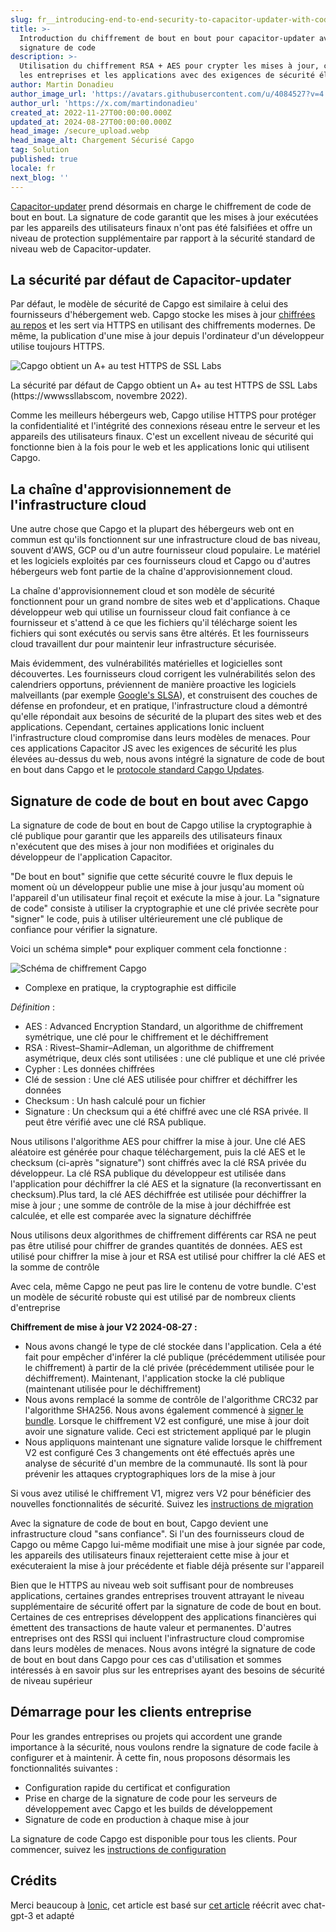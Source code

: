 ```yaml
---
slug: fr__introducing-end-to-end-security-to-capacitor-updater-with-code-signing
title: >-
  Introduction du chiffrement de bout en bout pour capacitor-updater avec
  signature de code
description: >-
  Utilisation du chiffrement RSA + AES pour crypter les mises à jour, conçu pour
  les entreprises et les applications avec des exigences de sécurité élevées
author: Martin Donadieu
author_image_url: 'https://avatars.githubusercontent.com/u/4084527?v=4'
author_url: 'https://x.com/martindonadieu'
created_at: 2022-11-27T00:00:00.000Z
updated_at: 2024-08-27T00:00:00.000Z
head_image: /secure_upload.webp
head_image_alt: Chargement Sécurisé Capgo
tag: Solution
published: true
locale: fr
next_blog: ''
---
```


[Capacitor-updater](https://githubcom/Cap-go/capacitor-updater/) prend désormais en charge le chiffrement de code de bout en bout. La signature de code garantit que les mises à jour exécutées par les appareils des utilisateurs finaux n'ont pas été falsifiées et offre un niveau de protection supplémentaire par rapport à la sécurité standard de niveau web de Capacitor-updater.

## La sécurité par défaut de Capacitor-updater

Par défaut, le modèle de sécurité de Capgo est similaire à celui des fournisseurs d'hébergement web. Capgo stocke les mises à jour [chiffrées au repos](https://cloudgooglecom/docs/security/encryption/default-encryption/) et les sert via HTTPS en utilisant des chiffrements modernes. De même, la publication d'une mise à jour depuis l'ordinateur d'un développeur utilise toujours HTTPS.

![Capgo obtient un A+ au test HTTPS de SSL Labs](/ssllabs_reportwebp)

La sécurité par défaut de Capgo obtient un A+ au test HTTPS de SSL Labs (https://wwwssllabscom, novembre 2022).

Comme les meilleurs hébergeurs web, Capgo utilise HTTPS pour protéger la confidentialité et l'intégrité des connexions réseau entre le serveur et les appareils des utilisateurs finaux. C'est un excellent niveau de sécurité qui fonctionne bien à la fois pour le web et les applications Ionic qui utilisent Capgo.

## La chaîne d'approvisionnement de l'infrastructure cloud

Une autre chose que Capgo et la plupart des hébergeurs web ont en commun est qu'ils fonctionnent sur une infrastructure cloud de bas niveau, souvent d'AWS, GCP ou d'un autre fournisseur cloud populaire. Le matériel et les logiciels exploités par ces fournisseurs cloud et Capgo ou d'autres hébergeurs web font partie de la chaîne d'approvisionnement cloud.

La chaîne d'approvisionnement cloud et son modèle de sécurité fonctionnent pour un grand nombre de sites web et d'applications. Chaque développeur web qui utilise un fournisseur cloud fait confiance à ce fournisseur et s'attend à ce que les fichiers qu'il télécharge soient les fichiers qui sont exécutés ou servis sans être altérés. Et les fournisseurs cloud travaillent dur pour maintenir leur infrastructure sécurisée.

Mais évidemment, des vulnérabilités matérielles et logicielles sont découvertes. Les fournisseurs cloud corrigent les vulnérabilités selon des calendriers opportuns, préviennent de manière proactive les logiciels malveillants (par exemple [Google's SLSA](https://securitygoogleblogcom/2021/06/introducing-slsa-end-to-end-frameworkhtml/)), et construisent des couches de défense en profondeur, et en pratique, l'infrastructure cloud a démontré qu'elle répondait aux besoins de sécurité de la plupart des sites web et des applications. Cependant, certaines applications Ionic incluent l'infrastructure cloud compromise dans leurs modèles de menaces. Pour ces applications Capacitor JS avec les exigences de sécurité les plus élevées au-dessus du web, nous avons intégré la signature de code de bout en bout dans Capgo et le [protocole standard Capgo Updates](/docs/self-hosted/auto-update/update-endpoint/).

## Signature de code de bout en bout avec Capgo

La signature de code de bout en bout de Capgo utilise la cryptographie à clé publique pour garantir que les appareils des utilisateurs finaux n'exécutent que des mises à jour non modifiées et originales du développeur de l'application Capacitor.

"De bout en bout" signifie que cette sécurité couvre le flux depuis le moment où un développeur publie une mise à jour jusqu'au moment où l'appareil d'un utilisateur final reçoit et exécute la mise à jour. La "signature de code" consiste à utiliser la cryptographie et une clé privée secrète pour "signer" le code, puis à utiliser ultérieurement une clé publique de confiance pour vérifier la signature.

Voici un schéma simple* pour expliquer comment cela fonctionne :

![Schéma de chiffrement Capgo](/encryption_flowwebp)

* Complexe en pratique, la cryptographie est difficile

*Définition* :
- AES : Advanced Encryption Standard, un algorithme de chiffrement symétrique, une clé pour le chiffrement et le déchiffrement
- RSA : Rivest–Shamir–Adleman, un algorithme de chiffrement asymétrique, deux clés sont utilisées : une clé publique et une clé privée
- Cypher : Les données chiffrées
- Clé de session : Une clé AES utilisée pour chiffrer et déchiffrer les données
- Checksum : Un hash calculé pour un fichier
- Signature : Un checksum qui a été chiffré avec une clé RSA privée. Il peut être vérifié avec une clé RSA publique.

Nous utilisons l'algorithme AES pour chiffrer la mise à jour. Une clé AES aléatoire est générée pour chaque téléchargement, puis la clé AES et le checksum (ci-après "signature") sont chiffrés avec la clé RSA privée du développeur. La clé RSA publique du développeur est utilisée dans l'application pour déchiffrer la clé AES et la signature (la reconvertissant en checksum).Plus tard, la clé AES déchiffrée est utilisée pour déchiffrer la mise à jour ; une somme de contrôle de la mise à jour déchiffrée est calculée, et elle est comparée avec la signature déchiffrée

Nous utilisons deux algorithmes de chiffrement différents car RSA ne peut pas être utilisé pour chiffrer de grandes quantités de données. AES est utilisé pour chiffrer la mise à jour et RSA est utilisé pour chiffrer la clé AES et la somme de contrôle

Avec cela, même Capgo ne peut pas lire le contenu de votre bundle. C'est un modèle de sécurité robuste qui est utilisé par de nombreux clients d'entreprise

**Chiffrement de mise à jour V2 2024-08-27 :**
- Nous avons changé le type de clé stockée dans l'application. Cela a été fait pour empêcher d'inférer la clé publique (précédemment utilisée pour le chiffrement) à partir de la clé privée (précédemment utilisée pour le déchiffrement). Maintenant, l'application stocke la clé publique (maintenant utilisée pour le déchiffrement)
- Nous avons remplacé la somme de contrôle de l'algorithme CRC32 par l'algorithme SHA256. Nous avons également commencé à [signer le bundle](https://enwikipediaorg/wiki/RSA_(cryptosystem)#Signing_messages). Lorsque le chiffrement V2 est configuré, une mise à jour doit avoir une signature valide. Ceci est strictement appliqué par le plugin
- Nous appliquons maintenant une signature valide lorsque le chiffrement V2 est configuré
Ces 3 changements ont été effectués après une analyse de sécurité d'un membre de la communauté. Ils sont là pour prévenir les attaques cryptographiques lors de la mise à jour

Si vous avez utilisé le chiffrement V1, migrez vers V2 pour bénéficier des nouvelles fonctionnalités de sécurité. Suivez les [instructions de migration](/docs/cli/migrations/encryption/)

Avec la signature de code de bout en bout, Capgo devient une infrastructure cloud "sans confiance". Si l'un des fournisseurs cloud de Capgo ou même Capgo lui-même modifiait une mise à jour signée par code, les appareils des utilisateurs finaux rejetteraient cette mise à jour et exécuteraient la mise à jour précédente et fiable déjà présente sur l'appareil

Bien que le HTTPS au niveau web soit suffisant pour de nombreuses applications, certaines grandes entreprises trouvent attrayant le niveau supplémentaire de sécurité offert par la signature de code de bout en bout. Certaines de ces entreprises développent des applications financières qui émettent des transactions de haute valeur et permanentes. D'autres entreprises ont des RSSI qui incluent l'infrastructure cloud compromise dans leurs modèles de menaces. Nous avons intégré la signature de code de bout en bout dans Capgo pour ces cas d'utilisation et sommes intéressés à en savoir plus sur les entreprises ayant des besoins de sécurité de niveau supérieur

## Démarrage pour les clients entreprise

Pour les grandes entreprises ou projets qui accordent une grande importance à la sécurité, nous voulons rendre la signature de code facile à configurer et à maintenir. À cette fin, nous proposons désormais les fonctionnalités suivantes :

- Configuration rapide du certificat et configuration
- Prise en charge de la signature de code pour les serveurs de développement avec Capgo et les builds de développement
- Signature de code en production à chaque mise à jour

La signature de code Capgo est disponible pour tous les clients. Pour commencer, suivez les [instructions de configuration](/docs/cli/commands/#end-to-end-encryption-trustless)

## Crédits

Merci beaucoup à [Ionic](https://ioniccom/), cet article est basé sur [cet article](https://ionicio/blog/introducing-the-ionic-end-to-end-testing-reference-example/) réécrit avec chat-gpt-3 et adapté